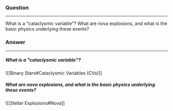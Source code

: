### Question
---
What is a "cataclysmic variable"? What are nova explosions, and what is the basic physics underlying these events?

### Answer
---
##### What is a "cataclysmic variable"?

![[Binary Stars#Cataclysmic Variables (CVs)]]

##### What are nova explosions, and what is the basic physics underlying these events?

![[Stellar Explosions#Nova]]